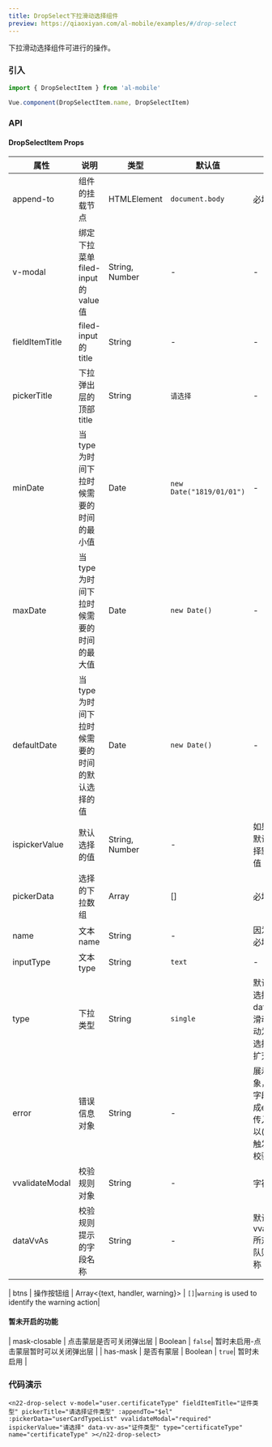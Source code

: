 ```yaml
---
title: DropSelect下拉滑动选择组件
preview: https://qiaoxiyan.com/al-mobile/examples/#/drop-select
---
```


下拉滑动选择组件可进行的操作。

### 引入

```javascript
import { DropSelectItem } from 'al-mobile'

Vue.component(DropSelectItem.name, DropSelectItem)
```

### API

#### DropSelectItem Props
|属性 | 说明 | 类型 | 默认值|备注|
|----|-----|------|------|------|
| append-to | 组件的挂载节点 | HTMLElement | `document.body`| 必填,eg:this.$el |
| v-modal | 绑定下拉菜单filed-input的value值 | String, Number | - | - |
| fieldItemTitle | filed-input的title | String | -|-|
| pickerTitle | 下拉弹出层的顶部title | String |`请选择`|-|
| minDate | 当type为时间下拉时候需要的时间的最小值 | Date | `new Date("1819/01/01")`| - |
| maxDate | 当type为时间下拉时候需要的时间的最大值 | Date | `new Date()` | - |
| defaultDate | 当type为时间下拉时候需要的时间的默认选择的值 | Date | `new Date()` | - |
| ispickerValue | 默认选择的值 | String, Number | - | 如果不提供启用默认选择方法选择默认的第一个值 |
| pickerData | 选择的下拉数组 | Array | [] | 必填 |
| name | 文本name | String | - | 因为校验需要，必填 |
| inputType | 文本type | String | `text` | - |
| type | 下拉类型 | String | `single` | 默认single单一选择滑动，date-时间选择滑动（目前的滑动为三列年月日选择，后期逐渐扩充） |
| error | 错误信息对象 | String | - | 展示的错误对象，默认是进行字段校验触发生成error，如果传入error也可以(此时不需要触发vvalidate校验) |
| vvalidateModal | 校验规则对象 | String | - | 字符串，以|隔开 |
| dataVvAs | 校验规则提示的字段名称 | String | - | 默认是取vvalidateModal所对应的的校验队则的对象的名称 |

| btns | 操作按钮组 | Array<{text, handler, warning}> | `[]`|`warning` is used to identify the warning action|

#### 暂未开启的功能
| mask-closable | 点击蒙层是否可关闭弹出层 | Boolean | `false`| 暂时未启用-点击蒙层暂时可以关闭弹出层 |
| has-mask | 是否有蒙层 | Boolean | `true`| 暂时未启用 |


### 代码演示
<!-- DEMO -->
`<n22-drop-select
    v-model="user.certificateType"
    fieldItemTitle="证件类型"
    pickerTitle="请选择证件类型"
    :appendTo="$el"
    :pickerData="userCardTypeList"
    vvalidateModal="required"
    ispickerValue="请选择"
    data-vv-as="证件类型"
    type="certificateType"
    name="certificateType"
    ></n22-drop-select>`
